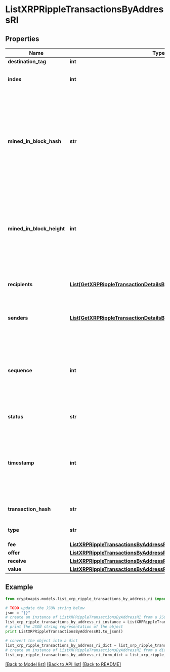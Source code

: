 # ListXRPRippleTransactionsByAddressRI


## Properties
Name | Type | Description | Notes
------------ | ------------- | ------------- | -------------
**destination_tag** | **int** |  | [optional] 
**index** | **int** | Represents the index position of the transaction in the block. | 
**mined_in_block_hash** | **str** | Represents the hash of the block where this transaction was mined/confirmed for first time. The hash is defined as a cryptographic digital fingerprint made by hashing the block header twice through the SHA256 algorithm. | 
**mined_in_block_height** | **int** | Represents the hight of the block where this transaction was mined/confirmed for first time. The height is defined as the number of blocks in the blockchain preceding this specific block. | 
**recipients** | [**List[GetXRPRippleTransactionDetailsByTransactionIDRIRecipientsInner]**](GetXRPRippleTransactionDetailsByTransactionIDRIRecipientsInner.md) | Represents an object of addresses that receive the transactions. | 
**senders** | [**List[GetXRPRippleTransactionDetailsByTransactionIDRISendersInner]**](GetXRPRippleTransactionDetailsByTransactionIDRISendersInner.md) | Represents an object of addresses that provide the funds. | 
**sequence** | **int** | Defines the transaction input&#39;s sequence as an integer, which is is used when transactions are replaced with newer versions before LockTime. | 
**status** | **str** | Defines the status of the transaction. | 
**timestamp** | **int** | Defines the exact date/time in Unix Timestamp when this transaction was mined, confirmed or first seen in Mempool, if it is unconfirmed. | 
**transaction_hash** | **str** | Represents the hash of the XRP transaction. | 
**type** | **str** | Specifies the type of the transaction. | 
**fee** | [**ListXRPRippleTransactionsByAddressRIFee**](ListXRPRippleTransactionsByAddressRIFee.md) |  | 
**offer** | [**ListXRPRippleTransactionsByAddressRIOffer**](ListXRPRippleTransactionsByAddressRIOffer.md) |  | 
**receive** | [**ListXRPRippleTransactionsByAddressRIReceive**](ListXRPRippleTransactionsByAddressRIReceive.md) |  | 
**value** | [**ListXRPRippleTransactionsByAddressRIValue**](ListXRPRippleTransactionsByAddressRIValue.md) |  | 

## Example

```python
from cryptoapis.models.list_xrp_ripple_transactions_by_address_ri import ListXRPRippleTransactionsByAddressRI

# TODO update the JSON string below
json = "{}"
# create an instance of ListXRPRippleTransactionsByAddressRI from a JSON string
list_xrp_ripple_transactions_by_address_ri_instance = ListXRPRippleTransactionsByAddressRI.from_json(json)
# print the JSON string representation of the object
print ListXRPRippleTransactionsByAddressRI.to_json()

# convert the object into a dict
list_xrp_ripple_transactions_by_address_ri_dict = list_xrp_ripple_transactions_by_address_ri_instance.to_dict()
# create an instance of ListXRPRippleTransactionsByAddressRI from a dict
list_xrp_ripple_transactions_by_address_ri_form_dict = list_xrp_ripple_transactions_by_address_ri.from_dict(list_xrp_ripple_transactions_by_address_ri_dict)
```
[[Back to Model list]](../README.md#documentation-for-models) [[Back to API list]](../README.md#documentation-for-api-endpoints) [[Back to README]](../README.md)


